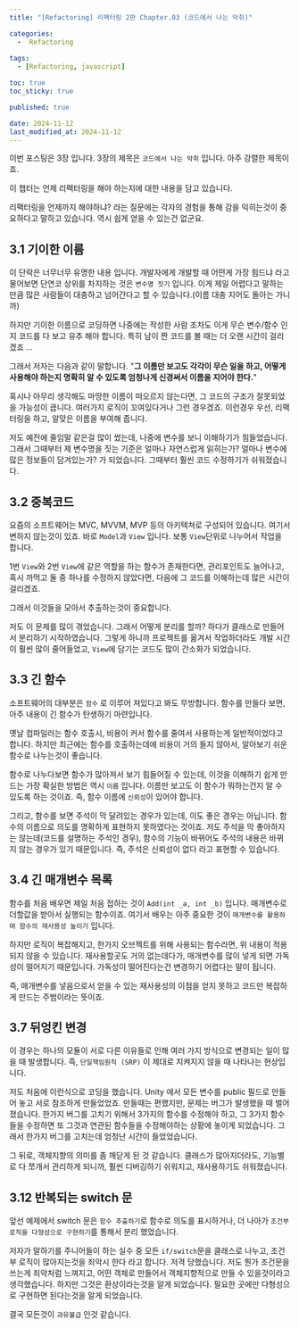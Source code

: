 ```yaml
---
title: "[Refactoring] 리팩터링 2판 Chapter.03 (코드에서 나는 악취)"

categories:
  -  Refactoring
  
tags:
  - [Refactoring, javascript]

toc: true
toc_sticky: true

published: true

date: 2024-11-12
last_modified_at: 2024-11-12
---
```


이번 포스팅은 3장 입니다. 3장의 제목은 `코드에서 나는 악취` 입니다. 아주 강렬한 제목이죠.

이 챕터는 언제 리펙터링을 해야 하는지에 대한 내용을 담고 있습니다.

리팩터링을 언제까지 해야하냐? 라는 질문에는 각자의 경험을 통해 감을 익히는것이 중요하다고 말하고 있습니다. 역시 쉽게 얻을 수 있는건 없군요.

## 3.1 기이한 이름

이 단락은 너무너무 유명한 내용 입니다. 개발자에게 개발할 때 어떤게 가장 힘드냐 라고 물어보면 단연코 상위를 차지하는 것은 `변수명 짓기` 입니다. 이게 제일 어렵다고 말하는 만큼 많은 사람들이 대충하고 넘어간다고 할 수 있습니다.(이름 대충 지어도 돌아는 가니까)

하지만 기이한 이름으로 코딩하면 나중에는 작성한 사람 조차도 이게 무슨 변수/함수 인지 코드를 다 보고 유추 해야 합니다. 특히 남이 짠 코드를 볼 때는 더 오랜 시간이 걸리겠죠 ...

그래서 저자는 다음과 같이 말합니다. "**그 이름만 보고도 각각이 무슨 일을 하고, 어떻게 사용해야 하는지 명확히 알 수 있도록 엄청나게 신경써서 이름을 지어야 한다.**"

혹시나 아무리 생각해도 마땅한 이름이 떠오르지 않는다면, 그 코드의 구조가 잘못되었을 가능성이 큽니다. 여러가지 로직이 꼬여있다거나 그런 경우겠죠. 이런경우 우선, 리팩터링을 하고, 알맞은 이름을 부여해 줍니다.

저도 예전에 줄임말 같은걸 많이 썼는데, 나중에 변수를 보니 이해하기가 힘들었습니다. 그래서 그때부터 제 변수명을 짓는 기준은 얼마나 자연스럽게 읽히는가? 얼마나 변수에 많은 정보들이 담겨있는가? 가 되었습니다. 그때부터 훨씬 코드 수정하기가 쉬워졌습니다.

## 3.2 중복코드

요즘의 소프트웨어는 MVC, MVVM, MVP 등의 아키텍쳐로 구성되어 있습니다. 여기서 변하지 않는것이 있죠. 바로 `Model`과 `View` 입니다. 보통 `View`단위로 나누어서 작업을 합니다.

1번 `View`와 2번 `View`에 같은 역할을 하는 함수가 존재한다면, 관리포인트도 늘어나고, 혹시 까먹고 둘 중 하나를 수정하지 않았다면, 다음에 그 코드를 이해하는데 많은 시간이 걸리겠죠.

그래서 이것들을 모아서 추출하는것이 중요합니다. 

저도 이 문제를 많이 겪었습니다. 그래서 어떻게 분리를 할까? 하다가 클래스로 만들어서 분리하기 시작하였습니다. 그렇게 하니까 프로젝트를 옮겨서 작업하더라도 개발 시간이 훨씬 많이 줄어들었고, `View`에 담기는 코드도 많이 간소화가 되었습니다.

## 3.3 긴 함수

소프트웨어의 대부분은 `함수` 로 이루어 져있다고 봐도 무방합니다. 함수를 만들다 보면, 아주 내용이 긴 함수가 탄생하기 마련입니다. 

옛날 컴파일러는 함수 호출시, 비용이 커서 함수를 줄여서 사용하는게 일반적이었다고 합니다. 하지만 최근에는 함수를 호출하는데에 비용이 거의 들지 않아서, 알아보기 쉬운 함수로 나누는것이 좋습니다.

함수로 나누다보면 함수가 많아져서 보기 힘들어질 수 있는데, 이것을 이해하기 쉽게 만드는 가장 확실한 방법은 역시 `이름` 입니다. 이름만 보고도 이 함수가 뭐하는건지 알 수 있도록 하는 것이죠. 즉, 함수 이름에 `신뢰성`이 있어야 합니다.

그리고, 함수를 보면 주석이 막 달려있는 경우가 있는데, 이도 좋은 경우는 아닙니다. 함수의 이름으로 의도를 명확하게 표현하지 못하였다는 것이죠. 저도 주석을 막 좋아하지는 않는데(코드를 설명하는 주석인 경우), 함수의 기능이 바뀌어도 주석의 내용은 바뀌지 않는 경우가 있기 때문입니다. 즉, 주석은 신뢰성이 없다 라고 표현할 수 있습니다.

## 3.4 긴 매개변수 목록

함수를 처음 배우면 제일 처음 접하는 것이 `Add(int _a, int _b)` 입니다. 매개변수로 더할값을 받아서 실행되는 함수이죠. 여기서 배우는 아주 중요한 것이 `매개변수를 활용하여 함수의 재사용성 높이기` 입니다.

하지만 로직이 복잡해지고, 한가지 오브젝트를 위해 사용되는 함수라면, 위 내용이 적용되지 않을 수 있습니다. 재사용할곳도 거의 없는데다가, 매개변수를 많이 넣게 되면 가독성이 떨어지기 때문입니다. 가독성이 떨어진다는건 변경하기 어렵다는 말이 됩니다. 

즉, 매개변수를 넣음으로서 얻을 수 있는 재사용성의 이점을 얻지 못하고 코드만 복잡하게 만드는 주범이라는 뜻이죠.

## 3.7 뒤엉킨 변경

이 경우는 하나의 모듈이 서로 다른 이유들로 인해 여러 가지 방식으로 변경되는 일이 많을 때 발생합니다. 즉, `단일책임원칙 (SRP)` 이 제대로 지켜지지 않을 때 나타나는 현상입니다.

저도 처음에 이런식으로 코딩을 했습니다. Unity 에서 모든 변수를 public 필드로 만들어 놓고 서로 참조하게 만들었었죠. 만들때는 편했지만, 문제는 버그가 발생했을 때 벌어졌습니다. 한가지 버그를 고치기 위해서 3가지의 함수를 수정해야 하고, 그 3가지 함수들을 수정하면 또 그것과 연관된 함수들을 수정해야하는 상황에 놓이게 되었습니다. 그래서 한가지 버그를 고치는데 엄청난 시간이 들었었습니다.

그 뒤로, 객체지향의 의미를 좀 깨닫게 된 것 같습니다. 클래스가 많아지더라도, 기능별로 다 쪼개서 관리하게 되니까, 훨씬 디버깅하기 쉬워지고, 재사용하기도 쉬워졌습니다.

## 3.12 반복되는 switch 문

앞선 예제에서 switch 문은 `함수 추출하기`로 함수로 의도를 표시하거나, 더 나아가 `조건부 로직을 다형성으로 구현하기`를 통해서 분리 했었습니다. 

저자가 말하기를 주니어들이 하는 실수 중 모든 `if/switch`문을 클래스로 나누고, 조건부 로직이 많아지는것을 죄악시 한다 라고 합니다. 저격 당했습니다. 저도 뭔가 조건문을 쓰는게 죄악처럼 느껴지고, 어떤 객체로 만들어서 객체지향적으로 만들 수 있을것이라고 생각했습니다. 하지만 그것은 환상이라는것을 알게 되었습니다. 필요한 곳에만 다형성으로 구현하면 된다는것을 알게 되었습니다.

결국 모든것이 `과유불급` 인것 같습니다.
